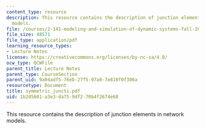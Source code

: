 ```yaml
---
content_type: resource
description: This resource contains the description of junction elements in network
  models.
file: /courses/2-141-modeling-and-simulation-of-dynamic-systems-fall-2006/1b2d5601a3e3da759df270b4f2674e68_symmetric_juncti.pdf
file_size: 48571
file_type: application/pdf
learning_resource_types:
- Lecture Notes
license: https://creativecommons.org/licenses/by-nc-sa/4.0/
ocw_type: OCWFile
parent_title: Lecture Notes
parent_type: CourseSection
parent_uid: 9a04adf5-76eb-27f5-97a0-7e810f0f306a
resourcetype: Document
title: symmetric_juncti.pdf
uid: 1b2d5601-a3e3-da75-9df2-70b4f2674e68
---
```

This resource contains the description of junction elements in network models.